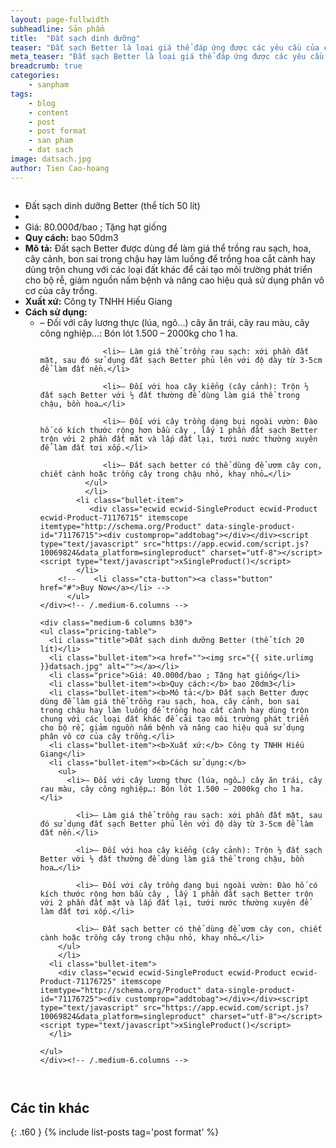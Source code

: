 ```yaml
---
layout: page-fullwidth
subheadline: Sản phẩm
title:  "Đất sạch dinh dưỡng"
teaser: "Đất sạch Better là loại giá thể đáp ứng được các yêu cầu của cây trồng và phù hợp với thị hiếu của người tiêu dùng (không mùi, đa dạng, an toàn, bao bì đẹp, giá cả phải chăng…). Đất sạch Better là loại giá thể trồng cây rất hiệu quả. Đất sạch Better chứa cân đối các chất đa lượng, trung lượng, và vi lượng cho từng loại cây trồng."
meta_teaser: "Đất sạch Better là loại giá thể đáp ứng được các yêu cầu của cây trồng và phù hợp với thị hiếu của người tiêu dùng (không mùi, đa dạng, an toàn, bao bì đẹp, giá cả phải chăng…). Đất sạch Better là loại giá thể trồng cây rất hiệu quả. Đất sạch Better chứa cân đối các chất đa lượng, trung lượng, và vi lượng cho từng loại cây trồng."
breadcrumb: true
categories:
    - sanpham
tags:
    - blog
    - content
    - post
    - post format
    - san pham
    - dat sach
image: datsach.jpg
author: Tien Cao-hoang
---
```

<!--more-->
<div class="row t60">
    <div class="medium-6 columns b30">
          <ul class="pricing-table">
            <li class="title">Đất sạch dinh dưỡng Better (thể tích 50 lít)</li>
            <li class="bullet-item"><a href=""><img src="{{ site.urlimg }}datsach.jpg" alt=""></a></li>
            <li class="price">Giá: 80.000đ/bao ; Tặng hạt giống</li>
            <li class="bullet-item"><b>Quy cách:</b> bao 50dm3</li>
            <li class="bullet-item"><b>Mô tả:</b> Đất sạch Better được dùng để làm giá thể trồng rau sạch, hoa, cây cảnh, bon sai trong chậu hay làm luống để trồng hoa cắt cành hay dùng trộn chung với các loại đất khác để cải tạo môi trường phát triển cho bộ rễ, giảm nguồn nấm bệnh và nâng cao hiệu quả sử dụng phân vô cơ của cây trồng.</li>
            <li class="bullet-item"><b>Xuất xứ:</b> Công ty TNHH Hiếu Giang</li>
            <li class="bullet-item"><b>Cách sử dụng:</b>
              <ul>
                <li>– Đối với cây lương thực (lúa, ngô…) cây ăn trái, cây rau màu, cây công nghiệp…: Bón lót 1.500 – 2000kg cho 1 ha.</li>

                  <li>– Làm giá thể trồng rau sạch: xới phần đất mặt, sau đó sử dụng đất sạch Better phủ lên với độ dày từ 3-5cm để làm đất nền.</li>

                  <li>– Đối với hoa cây kiểng (cây cảnh): Trộn ½ đất sạch Better với ½ đất thường để dùng làm giá thể trong chậu, bồn hoa…</li>

                  <li>– Đối với cây trồng dạng bụi ngoài vườn: Đào hố có kích thước rộng hơn bầu cây , lấy 1 phần đất sạch Better trộn với 2 phần đất mặt và lấp đất lại, tưới nước thường xuyên để làm đất tơi xốp.</li>

                  <li>– Đất sạch better có thể dùng để ươm cây con, chiết cành hoặc trồng cây trong chậu nhỏ, khay nhỏ…</li>
              </ul>
              </li>
            <li class="bullet-item">
               <div class="ecwid ecwid-SingleProduct ecwid-Product ecwid-Product-71176715" itemscope itemtype="http://schema.org/Product" data-single-product-id="71176715"><div customprop="addtobag"></div></div><script type="text/javascript" src="https://app.ecwid.com/script.js?10069824&data_platform=singleproduct" charset="utf-8"></script><script type="text/javascript">xSingleProduct()</script>
            </li>
        <!--    <li class="cta-button"><a class="button" href="#">Buy Now</a></li> -->
          </ul>
    </div><!-- /.medium-6.columns -->

    <div class="medium-6 columns b30">
    <ul class="pricing-table">
      <li class="title">Đất sạch dinh dưỡng Better (thể tích 20 lít)</li>
      <li class="bullet-item"><a href=""><img src="{{ site.urlimg }}datsach.jpg" alt=""></a></li>
      <li class="price">Giá: 40.000đ/bao ; Tặng hạt giống</li>
      <li class="bullet-item"><b>Quy cách:</b> bao 20dm3</li>
      <li class="bullet-item"><b>Mô tả:</b> Đất sạch Better được dùng để làm giá thể trồng rau sạch, hoa, cây cảnh, bon sai trong chậu hay làm luống để trồng hoa cắt cành hay dùng trộn chung với các loại đất khác để cải tạo môi trường phát triển cho bộ rễ, giảm nguồn nấm bệnh và nâng cao hiệu quả sử dụng phân vô cơ của cây trồng.</li>
      <li class="bullet-item"><b>Xuất xứ:</b> Công ty TNHH Hiếu Giang</li>
      <li class="bullet-item"><b>Cách sử dụng:</b>
        <ul>
          <li>– Đối với cây lương thực (lúa, ngô…) cây ăn trái, cây rau màu, cây công nghiệp…: Bón lót 1.500 – 2000kg cho 1 ha.</li>

            <li>– Làm giá thể trồng rau sạch: xới phần đất mặt, sau đó sử dụng đất sạch Better phủ lên với độ dày từ 3-5cm để làm đất nền.</li>

            <li>– Đối với hoa cây kiểng (cây cảnh): Trộn ½ đất sạch Better với ½ đất thường để dùng làm giá thể trong chậu, bồn hoa…</li>

            <li>– Đối với cây trồng dạng bụi ngoài vườn: Đào hố có kích thước rộng hơn bầu cây , lấy 1 phần đất sạch Better trộn với 2 phần đất mặt và lấp đất lại, tưới nước thường xuyên để làm đất tơi xốp.</li>

            <li>– Đất sạch better có thể dùng để ươm cây con, chiết cành hoặc trồng cây trong chậu nhỏ, khay nhỏ…</li>
        </ul>
        </li>
      <li class="bullet-item">
        <div class="ecwid ecwid-SingleProduct ecwid-Product ecwid-Product-71176725" itemscope itemtype="http://schema.org/Product" data-single-product-id="71176725"><div customprop="addtobag"></div></div><script type="text/javascript" src="https://app.ecwid.com/script.js?10069824&data_platform=singleproduct" charset="utf-8"></script><script type="text/javascript">xSingleProduct()</script>  
      </li>
  <!--    <li class="cta-button"><a class="button" href="#">Buy Now</a></li> -->
    </ul>
    </div><!-- /.medium-6.columns -->
</div><!-- /.row -->



## Các tin khác
{: .t60 }
{% include list-posts tag='post format' %}
